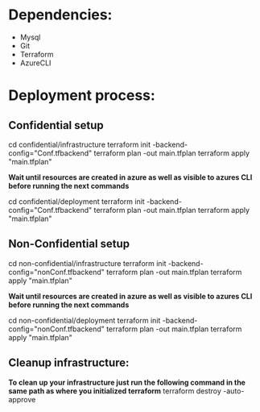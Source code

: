 # Dependencies:

* Mysql
* Git
* Terraform
* AzureCLI


# Deployment process:

## Confidential setup

cd confidential/infrastructure
terraform init -backend-config="Conf.tfbackend"
terraform plan -out main.tfplan
terraform apply "main.tfplan"

**Wait until resources are created in azure as well as visible to azures CLI before running the next commands**

cd confidential/deployment
terraform init -backend-config="Conf.tfbackend"
terraform plan -out main.tfplan
terraform apply "main.tfplan"

## Non-Confidential setup

cd non-confidential/infrastructure
terraform init -backend-config="nonConf.tfbackend"
terraform plan -out main.tfplan
terraform apply "main.tfplan"

**Wait until resources are created in azure as well as visible to azures CLI before running the next commands**

cd non-confidential/deployment
terraform init -backend-config="nonConf.tfbackend"
terraform plan -out main.tfplan
terraform apply "main.tfplan"


## Cleanup infrastructure:

**To clean up your infrastructure just run the following command in the same path as where you initialized terraform**
terraform destroy -auto-approve